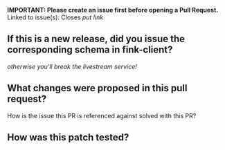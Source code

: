 **IMPORTANT: Please create an issue first before opening a Pull Request.**
Linked to issue(s): Closes _put link_

## If this is a new release, did you issue the corresponding schema in fink-client?

_otherwise you'll break the livestream service!_

## What changes were proposed in this pull request?

<!-- You can skip this if you're fixing a typo or adding an app to the Showcase. -->

How is the issue this PR is referenced against solved with this PR?

## How was this patch tested?
